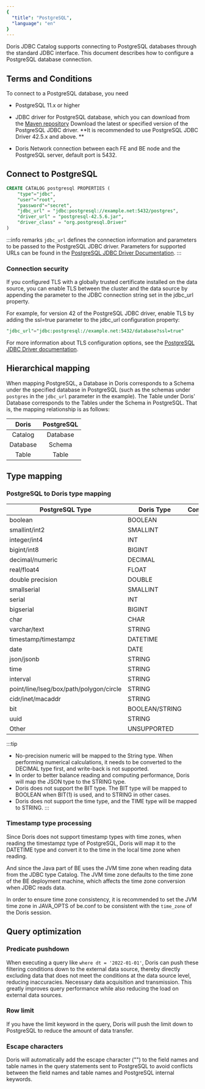 ```yaml
---
{
  "title": "PostgreSQL",
  "language": "en"
}
---
```


Doris JDBC Catalog supports connecting to PostgreSQL databases through the standard JDBC interface. This document describes how to configure a PostgreSQL database connection.

## Terms and Conditions

To connect to a PostgreSQL database, you need

- PostgreSQL 11.x or higher

- JDBC driver for PostgreSQL database, which you can download from the [Maven repository](https://mvnrepository.com/artifact/org.postgresql/postgresql)
  Download the latest or specified version of the PostgreSQL JDBC driver. **It is recommended to use PostgreSQL JDBC Driver 42.5.x and above. **

- Doris Network connection between each FE and BE node and the PostgreSQL server, default port is 5432.

## Connect to PostgreSQL

```sql
CREATE CATALOG postgresql PROPERTIES (
    "type"="jdbc",
    "user"="root",
    "password"="secret",
    "jdbc_url" = "jdbc:postgresql://example.net:5432/postgres",
    "driver_url" = "postgresql-42.5.6.jar",
    "driver_class" = "org.postgresql.Driver"
)
```

:::info remarks
`jdbc_url` defines the connection information and parameters to be passed to the PostgreSQL JDBC driver.
Parameters for supported URLs can be found in the [PostgreSQL JDBC Driver Documentation](https://jdbc.postgresql.org/documentation/use/#connecting-to-the-database).
:::

### Connection security

If you configured TLS with a globally trusted certificate installed on the data source, you can enable TLS between the cluster and the data source by appending the parameter to the JDBC connection string set in the jdbc_url property.

For example, for version 42 of the PostgreSQL JDBC driver, enable TLS by adding the ssl=true parameter to the jdbc_url configuration property:

```sql
"jdbc_url"="jdbc:postgresql://example.net:5432/database?ssl=true"
```

For more information about TLS configuration options, see the [PostgreSQL JDBC Driver documentation](https://jdbc.postgresql.org/documentation/use/#connecting-to-the-database).

## Hierarchical mapping

When mapping PostgreSQL, a Database in Doris corresponds to a Schema under the specified database in PostgreSQL (such as the schemas under `postgres` in the `jdbc_url` parameter in the example). The Table under Doris' Database corresponds to the Tables under the Schema in PostgreSQL. That is, the mapping relationship is as follows:

| Doris    | PostgreSQL   |
|:--------:|:------------:|
| Catalog  |   Database   |
| Database |    Schema    |
|  Table   |    Table     |

## Type mapping

### PostgreSQL to Doris type mapping

| PostgreSQL Type                         | Doris Type     | Comment                              |
|-----------------------------------------|----------------|--------------------------------------|
| boolean                                 | BOOLEAN        |                                      |
| smallint/int2                           | SMALLINT       |                                      |
| integer/int4                            | INT            |                                      |
| bigint/int8                             | BIGINT         |                                      |
| decimal/numeric                         | DECIMAL        |                                      |
| real/float4                             | FLOAT          |                                      |
| double precision                        | DOUBLE         |                                      |
| smallserial                             | SMALLINT       |                                      |
| serial                                  | INT            |                                      |
| bigserial                               | BIGINT         |                                      |
| char                                    | CHAR           |                                      |
| varchar/text                            | STRING         |                                      |
| timestamp/timestampz                    | DATETIME       |                                      |
| date                                    | DATE           |                                      |
| json/jsonb                              | STRING         |                                      |
| time                                    | STRING         |                                      |
| interval                                | STRING         |                                      |
| point/line/lseg/box/path/polygon/circle | STRING         |                                      |
| cidr/inet/macaddr                       | STRING         |                                      |
| bit                                     | BOOLEAN/STRING |                                      |
| uuid                                    | STRING         |                                      |
| Other                                   | UNSUPPORTED    |                                      |


:::tip
- No-precision numeric will be mapped to the String type. When performing numerical calculations, it needs to be converted to the DECIMAL type first, and write-back is not supported.
- In order to better balance reading and computing performance, Doris will map the JSON type to the STRING type.
- Doris does not support the BIT type. The BIT type will be mapped to BOOLEAN when BIT(1) is used, and to STRING in other cases.
- Doris does not support the time type, and the TIME type will be mapped to STRING.
:::

### Timestamp type processing

Since Doris does not support timestamp types with time zones, when reading the timestampz type of PostgreSQL, Doris will map it to the DATETIME type and convert it to the time in the local time zone when reading.

And since the Java part of BE uses the JVM time zone when reading data from the JDBC type Catalog. The JVM time zone defaults to the time zone of the BE deployment machine, which affects the time zone conversion when JDBC reads data.

In order to ensure time zone consistency, it is recommended to set the JVM time zone in JAVA_OPTS of be.conf to be consistent with the `time_zone` of the Doris session.

## Query optimization

### Predicate pushdown

When executing a query like `where dt = '2022-01-01'`, Doris can push these filtering conditions down to the external data source, thereby directly excluding data that does not meet the conditions at the data source level, reducing inaccuracies. Necessary data acquisition and transmission. This greatly improves query performance while also reducing the load on external data sources.

### Row limit

If you have the limit keyword in the query, Doris will push the limit down to PostgreSQL to reduce the amount of data transfer.

### Escape characters

Doris will automatically add the escape character ("") to the field names and table names in the query statements sent to PostgreSQL to avoid conflicts between the field names and table names and PostgreSQL internal keywords.
